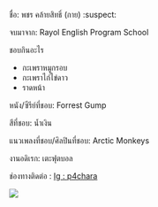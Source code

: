 ชื่อ: พชร คล้ายสิทธิ์ (กาย) :suspect:

จบมาจาก: Rayol English Program School

ชอบกินอะไร
* กะเพราหมูกรอบ
* กะเพราไก่ไข่ดาว
* ราดหน้า

หนัง/ซีรีย์ที่ชอบ: Forrest Gump

สีที่ชอบ: น้ำเงิน

แนวเพลงที่ชอบ/ศิลปินที่ชอบ: Arctic Monkeys

งานอดิเรก: เตะฟุตบอล

ช่องทางติดต่อ : [Ig : p4chara](https://www.instagram.com/p4chara?igsh=MXZoZDAwY2lubXR2cg==)

<img src="../Namwarn/Image/IMG_0406.jpeg">
